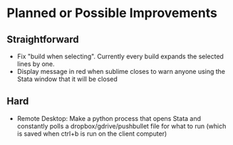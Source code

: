 # Planned or Possible Improvements

## Straightforward

- Fix "build when selecting". Currently every build expands the selected lines by one.
- Display message in red when sublime closes to warn anyone using the Stata window that it will be closed

## Hard
- Remote Desktop: Make a python process that opens Stata and constantly polls a dropbox/gdrive/pushbullet file for what to run (which is saved when ctrl+b is run on the client computer)
